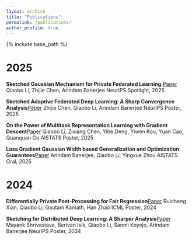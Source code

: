 ```yaml
---
layout: archive
title: "Publications"
permalink: /publications/
author_profile: true
---
```


{% include base_path %}

# 2025
**Sketched Gaussian Mechanism for Private Federated Learning.**[Paper](https://openreview.net/pdf?id=AUs0rScwK0)
Qiaobo Li, Zhijie Chen, Arindam Banerjee
NeurIPS Spotlight, 2025

**Sketched Adaptive Federated Deep Learning: A Sharp Convergence Analysis**[Paper](https://openreview.net/pdf?id=XIeE8jbM4K)
Zhijie Chen, Qiaobo Li, Arindam Banerjee
NeurIPS Poster, 2025

**On the Power of Multitask Representation Learning with Gradient Descent**[Paper](https://openreview.net/attachment?id=gY7Igf5Jwt&name=pdf)
Qiaobo Li, Zixiang Chen, Yihe Deng, Yiwen Kou, Yuan Cao, Quanquan Gu
AISTATS Poster, 2025

**Loss Gradient Gaussian Width based Generalization and Optimization Guarantees**[Paper](https://openreview.net/attachment?id=3t33grIKkc&name=pdf)
Arindam Banerjee, Qiaobo Li, Yingxue Zhou
AISTATS Oral, 2025

# 2024
**Differentially Private Post-Processing for Fair Regression**[Paper](https://raw.githubusercontent.com/mlresearch/v235/main/assets/xian24b/xian24b.pdf)
Ruicheng Xian, Qiaobo Li, Gautam Kamath, Han Zhao
ICML Poster, 2024

**Sketching for Distributed Deep Learning: A Sharper Analysis**[Paper](https://openreview.net/pdf?id=0G0VpMjKyV)
Mayank Shrivastava, Berivan Isik, Qiaobo Li, Sanmi Koyejo, Arindam Banerjee
NeurIPS Poster, 2024
